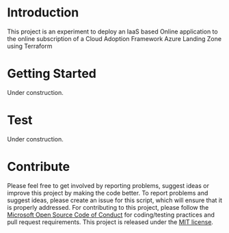 # Introduction 
This project is an experiment to deploy an IaaS based Online application to the online subscription of a Cloud Adoption Framework Azure Landing Zone using Terraform

# Getting Started

Under construction.
    

# Test

Under construction.

# Contribute
Please feel free to get involved by reporting problems, suggest ideas or improve this project by making the code better. 
To report problems and suggest ideas, please create an issue for this script, which will ensure that it is properly addressed.
For contributing to this project, please follow the [Microsoft Open Source Code of Conduct](https://opensource.microsoft.com/codeofconduct/) for coding/testing practices and pull request requirements.
This project is released under the [MIT license](https://mit-license.org/).